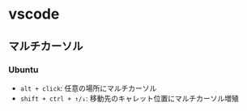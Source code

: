 # vscode

## マルチカーソル

### Ubuntu

- `alt + click`: 任意の場所にマルチカーソル
- `shift + ctrl + ↑/↓`: 移動先のキャレット位置にマルチカーソル増殖